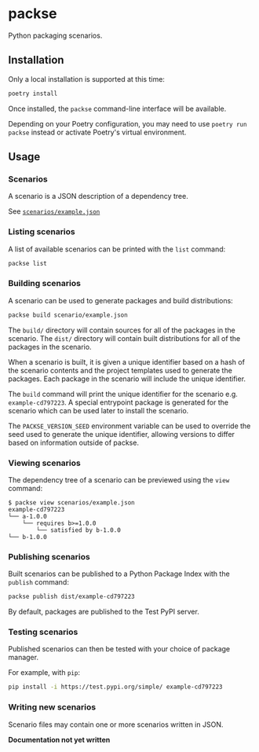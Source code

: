 # packse

Python packaging scenarios.

## Installation

Only a local installation is supported at this time:

```bash
poetry install
```
Once installed, the `packse` command-line interface will be available.

Depending on your Poetry configuration, you may need to use `poetry run packse` instead or activate Poetry's 
virtual environment.

## Usage

### Scenarios

A scenario is a JSON description of a dependency tree.

See [`scenarios/example.json`](./scenarios/example.json)

### Listing scenarios

A list of available scenarios can be printed with the `list` command:

```bash
packse list
```

### Building scenarios

A scenario can be used to generate packages and build distributions:

```bash
packse build scenario/example.json
```

The `build/` directory will contain sources for all of the packages in the scenario.
The `dist/` directory will contain built distributions for all of the packages in the scenario.


When a scenario is built, it is given a unique identifier based on a hash of the scenario contents and the project
templates used to generate the packages. Each package in the scenario will include the unique identifier.

The `build` command will print the unique identifier for the scenario e.g. `example-cd797223`. A special entrypoint
package is generated for the scenario which can be used later to install the scenario.

The `PACKSE_VERSION_SEED` environment variable can be used to override the seed used to generate the unique
identifier, allowing versions to differ based on information outside of packse.

### Viewing scenarios

The dependency tree of a scenario can be previewed using the `view` command:

```
$ packse view scenarios/example.json
example-cd797223
└── a-1.0.0
    └── requires b>=1.0.0
        └── satisfied by b-1.0.0
└── b-1.0.0
```

### Publishing scenarios

Built scenarios can be published to a Python Package Index with the `publish` command:

```bash
packse publish dist/example-cd797223
```

By default, packages are published to the Test PyPI server.

### Testing scenarios

Published scenarios can then be tested with your choice of package manager.

For example, with `pip`:

```bash
pip install -i https://test.pypi.org/simple/ example-cd797223
```

### Writing new scenarios

Scenario files may contain one or more scenarios written in JSON.

**Documentation not yet written**
